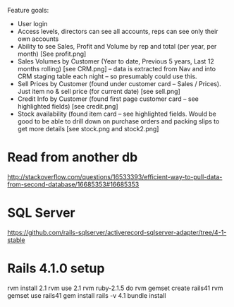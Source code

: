 Feature goals:
- User login
- Access levels, directors can see all accounts, reps can see
  only their own accounts
- Ability to see Sales, Profit and Volume by rep and total (per
  year, per month) [See profit.png]
- Sales Volumes by Customer (Year to date, Previous 5 years, Last
  12 months rolling) [see CRM.png] – data is extracted from Nav
and into CRM staging table each night  – so presumably could use
this.
-  Sell Prices by Customer (found under customer card – Sales /
   Prices). Just item no & sell price (for current date) [see
sell.png]
-  Credit Info by Customer (found first page customer card – see
   highlighted fields) [see credit.png]
- Stock availability (found item card – see highlighted fields.
  Would be good to be able to drill down on purchase orders and
packing slips to get more details [see stock.png and stock2.png]

Read from another db
=====================
http://stackoverflow.com/questions/16533393/efficient-way-to-pull-data-from-second-database/16685353#16685353

SQL Server
===========
https://github.com/rails-sqlserver/activerecord-sqlserver-adapter/tree/4-1-stable

Rails 4.1.0 setup
================
rvm install 2.1
rvm use 2.1
rvm ruby-2.1.5 do rvm gemset create rails41
rvm gemset use rails41
gem install rails -v 4.1
bundle install

